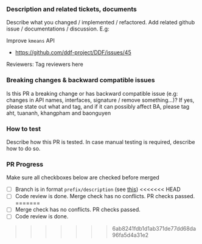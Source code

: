 ### Description and related tickets, documents
Describe what you changed / implemented / refactored. Add related github issue / documentations / discussion. E.g:

Improve `kmeans` API
- https://github.com/ddf-project/DDF/issues/45

Reviewers: Tag reviewers here

### Breaking changes & backward compatible issues
Is this PR a breaking change or has backward compatible issue (e.g: changes in API names, interfaces, signature / remove something...)?
If yes, please state out what and tag, and if it can possibly affect BA, please tag aht, tuananh, khangpham and baonguyen

### How to test
Describe how this PR is tested. In case manual testing is required, describe how to do so.

### PR Progress
Make sure all checkboxes below are checked before merged
- [ ] Branch is in format `prefix/description` (see [this](http://www.guyroutledge.co.uk/blog/git-branch-naming-conventions/))
<<<<<<< HEAD
- [ ] Code review is done. Merge check has no conflicts. PR checks passed.
=======
- [ ] Merge check has no conflicts. PR checks passed.
- [ ] Code review is done. 
>>>>>>> 6ab8241fdb1d1ab371de77dd68da96fa5d4a31e2
